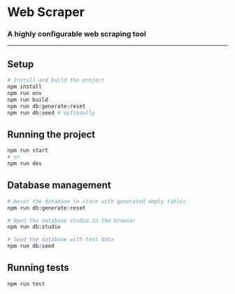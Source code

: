 # Web Scraper

### A highly configurable web scraping tool

---

## Setup

```bash
# Install and build the project
npm install
npm run env
npm run build
npm run db:generate:reset
npm run db:seed # optionally
```

## Running the project

```bash
npm run start
# or
npm run dev
```

## Database management

```bash
# Reset the database to state with generated empty tables
npm run db:generate:reset

# Open the database studio in the browser
npm run db:studio

# Seed the database with test data
npm run db:seed
```

## Running tests

```bash
npm run test
```

